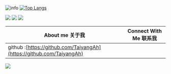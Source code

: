 ![info](https://github-readme-stats.vercel.app/api?username=TaiyangAh&show_icons=true&hide=prs&hide_border=true&count_private=true&theme=default_repocard&include_all_commits=true&hide_title=false&hide_rank=false)
[![Top Langs](https://github-readme-stats.vercel.app/api/top-langs/?username=TaiyangAh&hide_border=true&layout=compact&text_color=151515&bg_color=fefefe&hide_title=false&card_width=210&&hide=html,css)](https://github.com/TaiyangAh)

<p>
<img src="http://github-profile-summary-cards.vercel.app/api/cards/profile-details?username=TaiyangAh&theme=transparent" />
<img src="https://github-readme-streak-stats.herokuapp.com/?user=TaiyangAh&hide_border=true&card_width=338&theme=transparent" />
<img src="http://github-profile-summary-cards.vercel.app/api/cards/stats?username=TaiyangAh&theme=transparent" />
</p>

| About me 关于我  | Connect With Me 联系我           |
| ------- | ---------------- |
| github :[https://github.com/TaiyangAh](https://github.com/TaiyangAh)
<img src="https://visitor-badge.laobi.icu/badge?page_id=TaiyangAh" id="counter"/>


<!--
**TaiyangAh/TaiyangAh** is a ✨ _special_ ✨ repository because its `README.md` (this file) appears on your GitHub profile.

Here are some ideas to get you started:

- 🔭 I’m currently working on ...
- 🌱 I’m currently learning ...
- 👯 I’m looking to collaborate on ...
- 🤔 I’m looking for help with ...
- 💬 Ask me about ...
- 📫 How to reach me: ...
- 😄 Pronouns: ...
- ⚡ Fun fact: ...
-->
